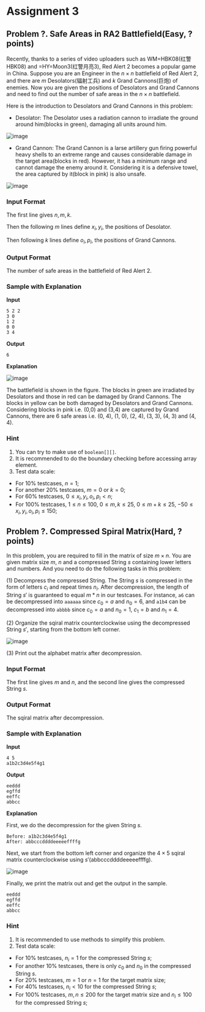 # Assignment 3

## Problem ?. Safe Areas in RA2 Battlefield(Easy, ? points)

Recently, thanks to a series of video uploaders such as WM=HBK08(红警HBK08) and =HY=Moon3(红警月亮3), Red Alert 2 becomes a popular game in China. Suppose you are an Engineer in the $n×n$ battlefield of Red Alert 2, and there are $m$ Desolators(辐射工兵) and $k$ Grand Cannons(巨炮) of enemies. Now you are given the positions of Desolators and Grand Cannons and need to find out the number of safe areas in the $n×n$ battlefield.

Here is the introduction to Desolators and Grand Cannons in this problem:

- Desolator: The Desolator uses a radiation cannon to irradiate the ground around him(blocks in green), damaging all units around him.

![image](https://user-images.githubusercontent.com/64548919/223599396-d57b7510-a661-4b4d-baed-11ac6ebfcd73.png)


- Grand Cannon: The Grand Cannon is a larse artillery gun firing powerful heavy shells to an extreme range and causes considerable damage in the target area(blocks in red). However, it has a minimum range and cannot damage the enemy around it. Considering it is a defensive towel, the area captured by it(block in pink) is also unsafe.

![image](https://user-images.githubusercontent.com/64548919/224633639-d24aad0b-effa-4d7e-b972-76fb41075e80.png)

### Input Format

The first line gives $n,m,k$.

Then the following $m$ lines define $x_i,y_i$, the positions of Desolator.

Then following $k$ lines define $o_i,p_i$, the positions of Grand Cannons.

### Output Format

The number of safe areas in the battlefield of Red Alert 2.

### Sample with Explanation

**Input**

```text
5 2 2
3 0
1 2
0 0
3 4
```

**Output**
```text
6
```

**Explanation**

![image](https://user-images.githubusercontent.com/64548919/224637578-ab3425d2-4f83-4e70-89b4-e298ec86af5d.png)

The battlefield is shown in the figure. The blocks in green are irradiated by Desolators and those in red can be damaged by Grand Cannons. The blocks in yellow can be both damaged by Desolators and Grand Cannons.
Considering blocks in pink i.e. (0,0) and (3,4) are captured by Grand Cannons, there are 6 safe areas i.e. (0, 4), (1, 0), (2, 4), (3, 3), (4, 3) and (4, 4).

### Hint

1. You can try to make use of `boolean[][]`.
2. It is recommended to do the boundary checking before accessing array element.
3. Test data scale:

- For $10\%$ testcases, $n = 1$; 
- For another $20\%$ testcases, $m = 0$ or $k = 0$; 
- For $60\%$ testcases, $0 \le x_i, y_i, o_i, p_i \lt n$;
- For $100\%$ testcases, $1 \le n \le 100$, $0 \le m,k \le 25$, $0 \le m+k \le 25$, $-50 \le x_i, y_i, o_i, p_i \le 150$;

## Problem ?. Compressed Spiral Matrix(Hard, ? points)

In this problem, you are required to fill in the matrix of size $m × n$.
You are given matrix size $m$, $n$ and a compressed String $s$ containing lower letters and numbers. 
And you need to do the following tasks in this problem:

(1) Decompress the compressed String. The String $s$ is compressed in the form of letters $c_i$ and repeat times $n_i$. After decompression, the length of String $s'$ is guaranteed to equal $m*n$ in our testcases. For instance, `a6` can be decompressed into `aaaaaa` since $c_0=a$ and $n_0=6$, and `a1b4` can be decompressed into `abbbb` since $c_0=a$ and $n_0 = 1$, $c_1=b$ and $n_1=4$.

(2) Organize the sqiral matrix counterclockwise using the decompressed String $s'$, starting from the bottom left corner.

![image](https://user-images.githubusercontent.com/64548919/223476252-46beba66-8c0e-49ea-a194-1ec4a83e8429.png)

(3) Print out the alphabet matrix after decompression.

### Input Format
The first line gives $m$ and $n$, and the second line gives the compressed String $s$.

### Output Format

The sqiral matrix after decompression.

### Sample with Explanation

**Input**

```text
4 5
a1b2c3d4e5f4g1
```

**Output**

```text
eeddd
egffd
eeffc
abbcc
```

**Explanation**

First, we do the decompression for the given String $s$.

```text
Before: a1b2c3d4e5f4g1
After: abbcccddddeeeeeffffg
```

Next, we start from the bottom left corner and organize the $4×5$ sqiral matrix counterclockwise using $s'$(abbcccddddeeeeeffffg).

![image](https://user-images.githubusercontent.com/64548919/223479172-4433a9a1-b90a-4353-9d54-bfa56908a81f.png)

Finally, we print the matrix out and get the output in the sample.

```text
eeddd
egffd
eeffc
abbcc
```

### Hint

1. It is recommended to use methods to simplify this problem.
2. Test data scale:

- For $10\%$ testcases, $n_i = 1$ for the compressed String $s$; 
- For another $10\%$ testcases, there is only $c_0$ and $n_0$ in the compressed String $s$.
- For $20\%$ testcases, $m = 1$ or $n = 1$ for the target matrix size; 
- For $40\%$ testcases, $n_i \lt 10$ for the compressed String $s$; 
- For $100\%$ testcases, $m,n \le 200$ for the target matrix size and $n_i \le 100$ for the compressed String $s$;
